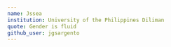 ```yaml
---
name: Jssea
institution: University of the Philippines Diliman
quote: Gender is fluid
github_user: jgsargento
---
```

